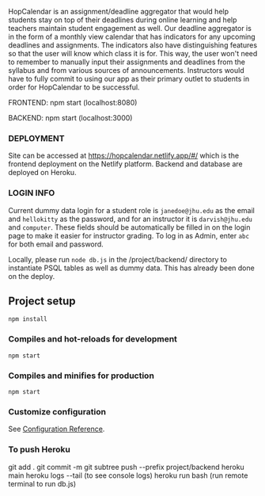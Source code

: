 HopCalendar is an assignment/deadline aggregator that would help students stay on top of their deadlines during online learning and help teachers maintain student engagement as well. Our deadline aggregator is in the form of a monthly view calendar that has indicators for any upcoming deadlines and assignments. 
The indicators also have distinguishing features so that the user will know which class it is for. This way, the user won't need to remember to manually input their assignments and deadlines from the syllabus and from various sources of announcements.
Instructors would have to fully commit to using our app as their primary outlet to students in order for HopCalendar to be successful.

FRONTEND: npm start (localhost:8080)

BACKEND: npm start (localhost:3000)

### DEPLOYMENT
Site can be accessed at https://hopcalendar.netlify.app/#/ which is the frontend deployment on the Netlify platform. Backend and database are deployed on Heroku. 

### LOGIN INFO
Current dummy data login for a student role is `janedoe@jhu.edu` as the email and `hellokitty` as the password, and for an instructor it is `darvish@jhu.edu` and `computer`. These fields should be automatically be filled in on the login page to make it easier for instructor grading. To log in as Admin, enter `abc` for both email and password. 

Locally, please run `node db.js` in the /project/backend/ directory to instantiate PSQL tables as well as dummy data. This has already been done on the deploy. 

## Project setup
```
npm install
```

### Compiles and hot-reloads for development
```
npm start
```

### Compiles and minifies for production
```
npm start
```

### Customize configuration
See [Configuration Reference](https://cli.vuejs.org/config/).

### To push Heroku
git add . 
git commit -m
git subtree push --prefix project/backend heroku main
heroku logs --tail (to see console logs)
heroku run bash (run remote terminal to run db.js)
